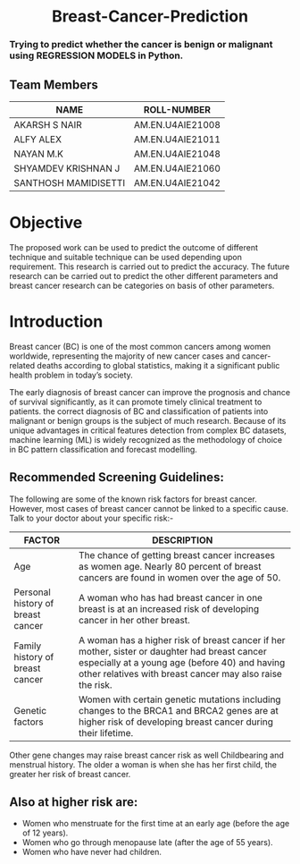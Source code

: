 <div align="center">
  
# Breast-Cancer-Prediction

  </div>
  
### Trying to predict  whether the  cancer is benign or malignant using  REGRESSION MODELS in Python.

## Team Members
| **NAME** | **ROLL-NUMBER** | 
| --- | --- | 
| AKARSH S NAIR |AM.EN.U4AIE21008|
| ALFY ALEX | AM.EN.U4AIE21011   |
| NAYAN M.K | AM.EN.U4AIE21048   |
| SHYAMDEV KRISHNAN J | AM.EN.U4AIE21060 |
| SANTHOSH MAMIDISETTI | AM.EN.U4AIE21042 | 

# Objective
The proposed work can be used to predict the outcome of different technique and suitable technique can be used depending upon requirement. This research is carried out to predict the accuracy. The future research can be carried out to predict the other different parameters and breast cancer research can be categories on basis of other parameters.

# Introduction
Breast cancer (BC) is one of the most common cancers among women worldwide, representing the majority of new cancer cases and cancer-related deaths according to global statistics, making it a significant public health problem in today’s society.

The early diagnosis of breast cancer can improve the prognosis and chance of survival significantly, as it can promote timely clinical treatment to patients. the correct diagnosis of BC and classification of patients into malignant or benign groups is the subject of much research. Because of its unique advantages in critical features detection from complex BC datasets, machine learning (ML) is widely recognized as the methodology of choice in BC pattern classification and forecast modelling.

## Recommended Screening Guidelines:

<!--Breast cancer (BC) is one of the most common cancers among women worldwide, representing the majority of new cancer cases and cancer-related deaths according to global statistics, making it a significant public health problem in today’s society.

The early diagnosis of breast cancer can improve the prognosis and chance of survival significantly, as it can promote timely clinical treatment to patients. the correct diagnosis of BC and classification of patients into malignant or benign groups is the subject of much research. Because of its unique advantages in critical features detection from complex BC datasets, machine learning (ML) is widely recognized as the methodology of choice in BC pattern classification and forecast modelling.-->

The following are some of the known risk factors for breast cancer. However, most cases of breast cancer cannot be linked to a specific cause. Talk to your doctor about your specific risk:-

| **FACTOR** | **DESCRIPTION** |
| --- |---|
|Age| The chance of getting breast cancer increases as women age. Nearly 80 percent of breast cancers are found in women over the age of 50.|
|Personal history of breast cancer| A woman who has had breast cancer in one breast is at an increased risk of developing cancer in her other breast.|
|Family history of breast cancer|A woman has a higher risk of breast cancer if her mother, sister or daughter had breast cancer especially at a young age (before 40) and having other relatives with breast cancer may also raise the risk.|
|Genetic factors| Women with certain genetic mutations including changes to the BRCA1 and BRCA2 genes are at higher risk of developing breast cancer during their lifetime.| 

Other gene changes may raise breast cancer risk as well Childbearing and menstrual history. 
The older a woman is when she has her first child, the greater her risk of breast cancer.

## Also at higher risk are:
- Women who menstruate for the first time at an early age (before the age of 12 years).
- Women who go through menopause late (after the age of  55 years).
- Women who have never had children.
